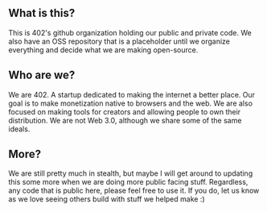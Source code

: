 ## What is this?
This is 402's github organization holding our public and private code. We also have an OSS repository that is a placeholder until we organize everything and decide what we are making open-source.

## Who are we?
We are 402. A startup dedicated to making the internet a better place. Our goal is to make monetization native to browsers and the web. We are also focused on making tools for creators and allowing people to own their distribution. We are not Web 3.0, although we share some of the same ideals.

## More?
We are still pretty much in stealth, but maybe I will get around to updating this some more when we are doing more public facing stuff. Regardless, any code that is public here, please feel free to use it. If you do, let us know as we love seeing others build with stuff we helped make :)

<!--

**Here are some ideas to get you started:**

🙋‍♀️ A short introduction - what is your organization all about?
🌈 Contribution guidelines - how can the community get involved?
👩‍💻 Useful resources - where can the community find your docs? Is there anything else the community should know?
🍿 Fun facts - what does your team eat for breakfast?
🧙 Remember, you can do mighty things with the power of [Markdown](https://docs.github.com/github/writing-on-github/getting-started-with-writing-and-formatting-on-github/basic-writing-and-formatting-syntax)
-->
